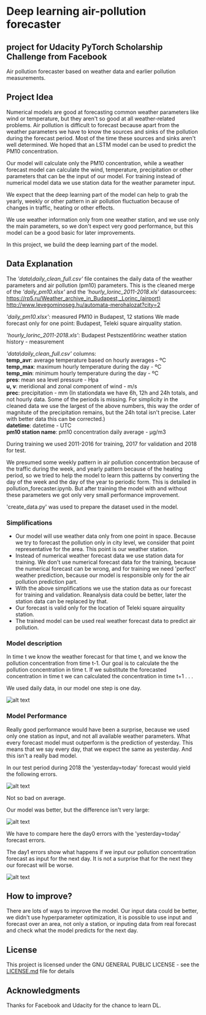 # Deep learning air-pollution forecaster
## project for Udacity PyTorch Scholarship Challenge from Facebook

Air pollution forecaster based on weather data and earlier pollution measurements.

## Project Idea

Numerical models are good at forecasting common weather parameters like wind or temperature, but they aren't so good at all weather-related problems. Air pollution is difficult to forecast because apart from the weather parameters we have to know the sources and sinks of the pollution during the forecast period. Most of the time these sources and sinks aren't well determined. We hoped that an LSTM model can be used to predict the PM10 concentration. 

Our model will calculate only the PM10 concentration, while a weather forecast model can calculate the wind, temperature, precipitation or other parameters that can be the input of our model. For training instead of numerical model data we use station data for the weather parameter input.

We expect that the deep learning part of the model can help to grab the yearly, weekly or other pattern in air pollution fluctuation because of changes in traffic, heating or other effects.

We use weather information only from one weather station, and we use only the main parameters, so we don't expect very good performance, but this model can be a good basic for later improvements.

In this project, we build the deep learning part of the model.

## Data Explanation

The *'data\daily_clean_full.csv'* file containes the daily data of the weather parameters and air pollution (pm10) parameters. This is the cleaned merge of the *'daily_pm10.xlsx'* and the *'hourly_lorinc_2011-2018.xls'*
datasourcees:
https://rp5.ru/Weather_archive_in_Budapest,_Lorinc_(airport)
http://www.levegominoseg.hu/automata-merohalozat?city=2

*'daily_pm10.xlsx'*: measured PM10 in Budapest, 12 stations
We made forecast only for one point: Budapest, Teleki square airquality station.

*'hourly_lorinc_2011-2018.xls'*: Budapest Pestszentlőrinc weather station history - measurement

*'data\daily_clean_full.csv'* columns:<br />
**temp_avr**: average temperature based on hourly averages - ºC<br />
**temp_max**: maximum hourly temperature during the day - ºC<br />
**temp_min**: minimum hourly temperature during the day - ºC<br />
**pres**: mean sea level pressure - Hpa<br />
**u, v**: meridional and zonal component of wind - m/s<br />
**prec**: precipitation - mm (In stationdata we have 6h, 12h and 24h totals, and not hourly data. Some of the periods is missing. For simplicity in the cleaned data we use the largest of the above numbers, this way the order of magnitute of the precipitation remains, but the 24h total isn't precise. Later with better data this can be corrected.)<br />
**datetime**: datetime - UTC<br />
**pm10 station name**: pm10 concentration daily average - μg/m3<br />

During training we used 2011-2016 for training, 2017 for validation and 2018 for test.

We presumed some weekly pattern in air pollution concentration because of the traffic during the week, and yearly pattern because of the heating period, so we tried to help the model to learn this patterns by converting the day of the week and the day of the year to periodic form. This is detailed in pollution_forecaster.ipynb. But after training the model with and without these parameters we got only very small performance improvement.

'create_data.py' was used to prepare the dataset used in the model.

### Simplifications
* Our model will use weather data only from one point in space. Because we try to forecast the pollution only in city level, we consider that point representative for the area. This point is our weather station.
* Instead of numerical weather forecast data we use station data for training. We don't use numerical forecast data for the training, because the numerical forecast can be wrong, and for training we need 'perfect' weather prediction, because our model is responsible only for the air pollution prediction part.
* With the above simplifications we use the station data as our forecast for training and validation. Reanalysis data could be better, later the station data can be replaced by that.
* Our forecast is valid only for the location of Teleki square airquality station.
* The trained model can be used real weather forecast data to predict air pollution.

### Model description

In time t we know the weather forecast for that time t, and we know the pollution concentration from time t-1. Our goal is to calculate the the pollution concentration in time t. If we substitute the forecasted concentration in time t we can calculated the concentration in time t+1 . . . 

We used daily data, in our model one step is one day.

![alt text](https://github.com/sinusgamma/Deep-learning-air-pollution-forecaster/blob/master/image/first_model_idea.JPG)


### Model Performance

Really good performance would have been a surprise, because we used only one station as input, and not all available weather parameters. What every forecast model must outperform is the prediction of yesterday. This means that we say every day, that we expect the same as yesterday. And this isn't a really bad model.

In our test period during 2018 the 'yesterday=today' forecast would yield the following errors.

![alt text](https://github.com/sinusgamma/Deep-learning-air-pollution-forecaster/blob/master/image/error_noforecast.JPG)

Not so bad on average.

Our model was better, but the difference isn't very large:

![alt text](https://github.com/sinusgamma/Deep-learning-air-pollution-forecaster/blob/master/image/error_forecast.JPG)

We have to compare here the day0 errors with the 'yesterday=today' forecast errors.

The day1 errors show what happens if we input our pollution concentration forecast as input for the next day. It is not a surprise that for the next they our forecast will be worse.

![alt text](https://github.com/sinusgamma/Deep-learning-air-pollution-forecaster/blob/master/image/forecast_vs_act.JPG)

## How to improve?

There are lots of ways to improve the model. Our input data could be better, we didn't use hyperparameter optimization, it is possible to use input and forecast over an area, not only a station, or inputing data from real forecast and check what the model predicts for the next day.


## License

This project is licensed under the GNU GENERAL PUBLIC LICENSE - see the [LICENSE.md](LICENSE.md) file for details


## Acknowledgments
Thanks for Facebook and Udacity for the chance to learn DL.


